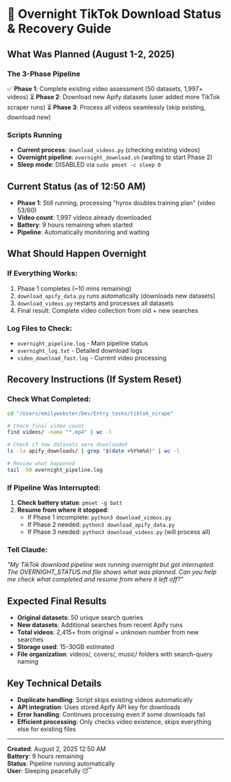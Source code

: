 # 🌙 Overnight TikTok Download Status & Recovery Guide

## What Was Planned (August 1-2, 2025)

### The 3-Phase Pipeline
✅ **Phase 1**: Complete existing video assessment (50 datasets, 1,997+ videos)
⏳ **Phase 2**: Download new Apify datasets (user added more TikTok scraper runs)
⏳ **Phase 3**: Process all videos seamlessly (skip existing, download new)

### Scripts Running
- **Current process**: `download_videos.py` (checking existing videos)
- **Overnight pipeline**: `overnight_download.sh` (waiting to start Phase 2)
- **Sleep mode**: DISABLED via `sudo pmset -c sleep 0`

## Current Status (as of 12:50 AM)
- **Phase 1**: Still running, processing "hyrox doubles training plan" (video 53/60)
- **Video count**: 1,997 videos already downloaded
- **Battery**: 9 hours remaining when started
- **Pipeline**: Automatically monitoring and waiting

## What Should Happen Overnight

### If Everything Works:
1. Phase 1 completes (~10 mins remaining)
2. `download_apify_data.py` runs automatically (downloads new datasets)
3. `download_videos.py` restarts and processes all datasets
4. Final result: Complete video collection from old + new searches

### Log Files to Check:
- `overnight_pipeline.log` - Main pipeline status
- `overnight_log.txt` - Detailed download logs
- `video_download_fast.log` - Current video processing

## Recovery Instructions (If System Reset)

### Check What Completed:
```bash
cd "/Users/emilywebster/Dev/Entry tasks/tiktok_scrape"

# Check final video count
find videos/ -name "*.mp4" | wc -l

# Check if new datasets were downloaded
ls -la apify_downloads/ | grep "$(date +%Y%m%d)" | wc -l

# Review what happened
tail -50 overnight_pipeline.log
```

### If Pipeline Was Interrupted:
1. **Check battery status**: `pmset -g batt`
2. **Resume from where it stopped**:
   - If Phase 1 incomplete: `python3 download_videos.py`
   - If Phase 2 needed: `python3 download_apify_data.py`
   - If Phase 3 needed: `python3 download_videos.py` (will process all)

### Tell Claude:
*"My TikTok download pipeline was running overnight but got interrupted. The OVERNIGHT_STATUS.md file shows what was planned. Can you help me check what completed and resume from where it left off?"*

## Expected Final Results
- **Original datasets**: 50 unique search queries
- **New datasets**: Additional searches from recent Apify runs
- **Total videos**: 2,415+ from original + unknown number from new searches
- **Storage used**: 15-30GB estimated
- **File organization**: videos/, covers/, music/ folders with search-query naming

## Key Technical Details
- **Duplicate handling**: Script skips existing videos automatically
- **API integration**: Uses stored Apify API key for downloads
- **Error handling**: Continues processing even if some downloads fail
- **Efficient processing**: Only checks video existence, skips everything else for existing files

---

**Created**: August 2, 2025 12:50 AM  
**Battery**: 9 hours remaining  
**Status**: Pipeline running automatically  
**User**: Sleeping peacefully 😴